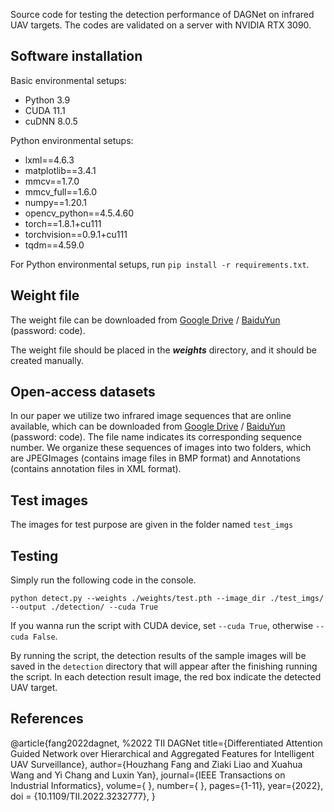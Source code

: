 Source code for testing the detection performance of DAGNet on infrared UAV targets. The codes are validated on a server with NVIDIA RTX 3090.

## Software installation

Basic environmental setups:

 - Python 3.9
 - CUDA 11.1
 - cuDNN 8.0.5

Python environmental setups:

 - lxml==4.6.3
 - matplotlib==3.4.1
 - mmcv==1.7.0
 - mmcv_full==1.6.0
 - numpy==1.20.1
 - opencv_python==4.5.4.60
 - torch==1.8.1+cu111
 - torchvision==0.9.1+cu111
 - tqdm==4.59.0

For Python environmental setups, run `pip install -r requirements.txt`.

## Weight file

The weight file can be downloaded from <a href='https://drive.google.com/file/d/1hCjJDQncvuL3c5ca8r_KLqtcMDttLRdU/view?usp=sharing'>Google Drive</a> / <a href='https://pan.baidu.com/s/16bgVu4htvHTcYVbjp7JLag'>BaiduYun</a> (password: code).

The weight file should be placed in the ***weights*** directory, and it should be created manually.

## Open-access datasets

In our paper we utilize two infrared image sequences that are online available, which can be downloaded from <a href="https://drive.google.com/drive/folders/1ps_LG9kKXgj4kQO4UhoD1R4Ru1AIS7Q0?usp=sharing">Google Drive</a> / <a href="https://pan.baidu.com/s/1oUb8zPDZbP7cE6Bm6U_Uig">BaiduYun</a> (password: code). The file name indicates its corresponding sequence number. We organize these sequences of images into two folders, which are JPEGImages (contains image files in BMP format) and Annotations (contains annotation files in XML format).

## Test images

The images for test purpose are given in the folder named `test_imgs`

## Testing

Simply run the following code in the console.
```Shell
python detect.py --weights ./weights/test.pth --image_dir ./test_imgs/ --output ./detection/ --cuda True
```
If you wanna run the script with CUDA device, set `--cuda True`, otherwise `--cuda False`.

By running the script, the detection results of the sample images will be saved in the `detection` directory that will appear after the finishing running the script. In each detection result image, the red box indicate the detected UAV target.

## References

@article{fang2022dagnet, %2022 TII DAGNet
  title={Differentiated Attention Guided Network over Hierarchical and Aggregated Features for Intelligent UAV Surveillance},
  author={Houzhang Fang and Ziaki Liao and Xuahua Wang and Yi Chang and Luxin Yan},
  journal={IEEE Transactions on Industrial Informatics},
  volume={ },
  number={ },
  pages={1-11},
  year={2022},
  doi = {10.1109/TII.2022.3232777},
}
